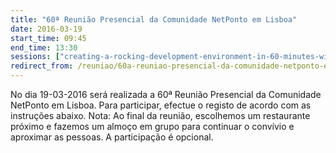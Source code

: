 ```yaml
---
title: "60ª Reunião Presencial da Comunidade NetPonto em Lisboa"
date: 2016-03-19
start_time: 09:45
end_time: 13:30
sessions: ["creating-a-rocking-development-environment-in-60-minutes-with-microsoft-team-services-and-azure","relax-it-s-spa-time"]
redirect_from: /reuniao/60a-reuniao-presencial-da-comunidade-netponto-em-lisboa/
---
```

No dia 19-03-2016  será realizada a 60ª  Reunião Presencial da Comunidade NetPonto em Lisboa. Para participar, efectue o registo de acordo com as instruções abaixo.
Nota: Ao final da reunião, escolhemos um restaurante próximo e fazemos um almoço em grupo para continuar o convívio e aproximar as pessoas. A participação é opcional.
